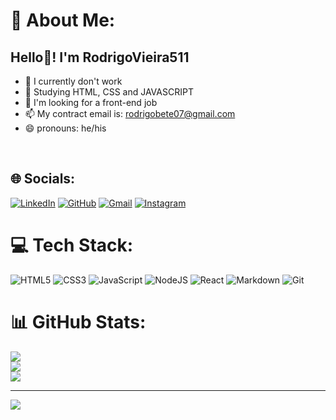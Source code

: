 # 💫 About Me:
##  Hello👋! I'm RodrigoVieira511
- 🔭 I currently don't work
- 🌱 Studying HTML, CSS and JAVASCRIPT
- 👯 I'm looking for a front-end job
- 📫 My contract email is: rodrigobete07@gmail.com
- 😄 pronouns: he/his
<br>


## 🌐 Socials:
[![LinkedIn](https://img.shields.io/badge/LinkedIn-0077B5?style=for-the-badge&logo=linkedin&logoColor=white)](https://www.linkedin.com/in/rodrigo-vieira-da-silva-86a890330/) [![GitHub](https://img.shields.io/badge/GitHub-100000?style=for-the-badge&logo=github&logoColor=white)](https://github.com/RodrigoVieira511) [![Gmail](https://img.shields.io/badge/Gmail-333333?style=for-the-badge&logo=gmail&logoColor=red)](mailto:rodrigobete07@gmail.com) [![Instagram](https://img.shields.io/badge/-Instagram-%23E4405F?style=for-the-badge&logo=instagram&logoColor=white)](https://www.instagram.com/rodrigo07744/?igsh=dmlwNXlnY3kzMDM3)

# 💻 Tech Stack:
![HTML5](https://img.shields.io/badge/html5-%23E34F26.svg?style=for-the-badge&logo=html5&logoColor=white) ![CSS3](https://img.shields.io/badge/css3-%231572B6.svg?style=for-the-badge&logo=css3&logoColor=white) ![JavaScript](https://img.shields.io/badge/javascript-%23323330.svg?style=for-the-badge&logo=javascript&logoColor=%23F7DF1E) ![NodeJS](https://img.shields.io/badge/node.js-6DA55F?style=for-the-badge&logo=node.js&logoColor=white) ![React](https://img.shields.io/badge/react-%2320232a.svg?style=for-the-badge&logo=react&logoColor=%2361DAFB) ![Markdown](https://img.shields.io/badge/Markdown-000?style=for-the-badge&logo=markdown) ![Git](https://img.shields.io/badge/GIT-E44C30?style=for-the-badge&logo=git&logoColor=white)
# 📊 GitHub Stats:
![](https://github-readme-stats.vercel.app/api?username=RodrigoVieira511&theme=github_dark_dimmed&hide_border=false&include_all_commits=false&count_private=false)<br/>
![](https://github-readme-streak-stats.herokuapp.com/?user=RodrigoVieira511&theme=github_dark_dimmed&hide_border=false)<br/>
![](https://github-readme-stats.vercel.app/api/top-langs/?username=RodrigoVieira511&theme=github_dark_dimmed&hide_border=false&include_all_commits=false&count_private=false&layout=compact)

---
[![](https://visitcount.itsvg.in/api?id=RodrigoVieira511&icon=0&color=0)](https://visitcount.itsvg.in)

<!-- Proudly created with GPRM ( https://gprm.itsvg.in ) -->
